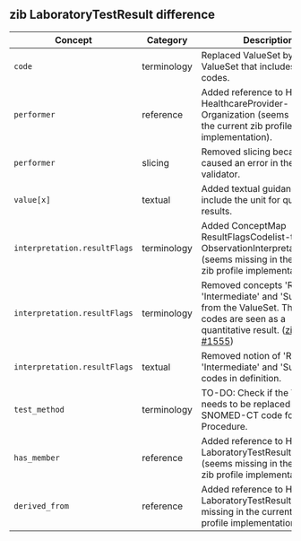 ## zib LaboratoryTestResult difference

| Concept         | Category          | Description                             | 
|-----------------|-------------------|-----------------------------------------|
| `code` | terminology | Replaced ValueSet by a ValueSet that includes ReTam codes. |
| `performer` | reference | Added reference to HdBe-HealthcareProvider-Organization (seems missing in the current zib profile implementation). |
| `performer` | slicing | Removed slicing because this caused an error in the FHIR validator. |
| `value[x]`| textual | Added textual guidance to include the unit for quantitative results. | 
| `interpretation.resultFlags` | terminology | Added ConceptMap ResultFlagsCodelist-to-ObservationInterpretation (seems missing in the current zib profile implementation).|
| `interpretation.resultFlags` | terminology | Removed concepts 'Resistent', 'Intermediate' and 'Susceptible' from the ValueSet. These codes are seen as a quantitative result. ([zib ticket #1555](https://bits.nictiz.nl/browse/ZIB-1555))
| `interpretation.resultFlags` | textual | Removed notion of 'Resistent', 'Intermediate' and 'Susceptible' codes in definition.
| `test_method` | terminology | TO-DO: Check if the ValueSet needs to be replaced with the SNOMED-CT code for Procedure. |
| `has_member` | reference | Added reference to HdBe-LaboratoryTestResult.Specimen (seems missing in the current zib profile implementation). |
| `derived_from` | reference | Added reference to HdBe-LaboratoryTestResult (seems missing in the current zib profile implementation). |

